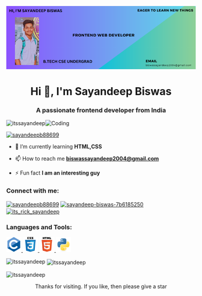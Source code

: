 ![logo](https://github.com/Itssayandeep/Itssayandeep/blob/main/biswassayandeep2004%40gmail.com.png)
<h1 align="center">Hi 👋, I'm Sayandeep Biswas</h1>
<h3 align="center">A passionate frontend developer from India</h3>
<img align="right" alt="Coding" width="400" src="https://cdn.dribbble.com/users/1162077/screenshots/3848914/programmer.gif">


<p align="left"> <img src="https://komarev.com/ghpvc/?username=itssayandeep&label=Profile%20views&color=0e75b6&style=flat" alt="itssayandeep" /> </p>

<p align="left"> <a href="https://twitter.com/sayandeepb88699" target="blank"><img src="https://img.shields.io/twitter/follow/sayandeepb88699?logo=twitter&style=for-the-badge" alt="sayandeepb88699" /></a> </p>

- 🌱 I’m currently learning **HTML,CSS**

- 📫 How to reach me **biswassayandeep2004@gmail.com**

- ⚡ Fun fact **I am an interesting guy**

<h3 align="left">Connect with me:</h3>
<p align="left">
<a href="https://twitter.com/sayandeepb88699" target="blank"><img align="center" src="https://raw.githubusercontent.com/rahuldkjain/github-profile-readme-generator/master/src/images/icons/Social/twitter.svg" alt="sayandeepb88699" height="30" width="40" /></a>
<a href="https://linkedin.com/in/sayandeep-biswas-7b6185250" target="blank"><img align="center" src="https://raw.githubusercontent.com/rahuldkjain/github-profile-readme-generator/master/src/images/icons/Social/linked-in-alt.svg" alt="sayandeep-biswas-7b6185250" height="30" width="40" /></a>
<a href="https://instagram.com/its_rick_sayandeep" target="blank"><img align="center" src="https://raw.githubusercontent.com/rahuldkjain/github-profile-readme-generator/master/src/images/icons/Social/instagram.svg" alt="its_rick_sayandeep" height="30" width="40" /></a>
</p>

<h3 align="left">Languages and Tools:</h3>
<p align="left"> <a href="https://www.cprogramming.com/" target="_blank" rel="noreferrer"> <img src="https://raw.githubusercontent.com/devicons/devicon/master/icons/c/c-original.svg" alt="c" width="40" height="40"/> </a> <a href="https://www.w3schools.com/css/" target="_blank" rel="noreferrer"> <img src="https://raw.githubusercontent.com/devicons/devicon/master/icons/css3/css3-original-wordmark.svg" alt="css3" width="40" height="40"/> </a> <a href="https://www.w3.org/html/" target="_blank" rel="noreferrer"> <img src="https://raw.githubusercontent.com/devicons/devicon/master/icons/html5/html5-original-wordmark.svg" alt="html5" width="40" height="40"/> </a> <a href="https://www.python.org" target="_blank" rel="noreferrer"> <img src="https://raw.githubusercontent.com/devicons/devicon/master/icons/python/python-original.svg" alt="python" width="40" height="40"/> </a> </p>

<p><img align="left" src="https://github-readme-stats.vercel.app/api/top-langs?username=itssayandeep&show_icons=true&locale=en&layout=compact" alt="itssayandeep" /></p>

<p>&nbsp;<img align="center" src="https://github-readme-stats.vercel.app/api?username=itssayandeep&show_icons=true&locale=en" alt="itssayandeep" /></p>

<p><img align="center" src="https://github-readme-streak-stats.herokuapp.com/?user=itssayandeep&" alt="itssayandeep" /></p>
<p align="center" height="30"> Thanks for visiting. If you like, then please give a star </p>

